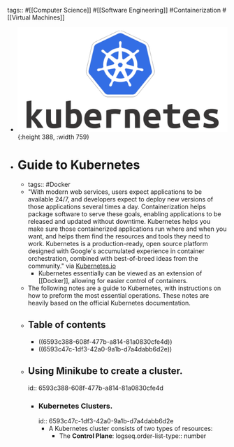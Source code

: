 tags:: #[[Computer Science]] #[[Software Engineering]] #Containerization #[[Virtual Machines]]

- ![image.png](../assets/image_1704182960615_0.png){:height 388, :width 759}
- # Guide to Kubernetes
	- tags:: #Docker
	- "With modern web services, users expect applications to be available 24/7, and developers expect to deploy new versions of those applications several times a day. Containerization helps package software to serve these goals, enabling applications to be released and updated without downtime. Kubernetes helps you make sure those containerized applications run where and when you want, and helps them find the resources and tools they need to work. Kubernetes is a production-ready, open source platform designed with Google's accumulated experience in container orchestration, combined with best-of-breed ideas from the community." via [Kubernetes.io](https://kubernetes.io/docs/tutorials/kubernetes-basics/)
		- Kubernetes essentially can be viewed as an extension of [[Docker]], allowing for easier control of containers.
	- The following notes are a guide to Kubernetes, with instructions on how to preform the most essential operations. These notes are heavily based on the official Kubernetes documentation.
	- ## Table of contents
		- ((6593c388-608f-477b-a814-81a0830cfe4d))
		- ((6593c47c-1df3-42a0-9a1b-d7a4dabb6d2e))
	- ## Using Minikube to create a cluster.
	  id:: 6593c388-608f-477b-a814-81a0830cfe4d
		- ### Kubernetes Clusters.
		  id:: 6593c47c-1df3-42a0-9a1b-d7a4dabb6d2e
			- A Kubernetes cluster consists of two types of resources:
				- The **Control Plane**:
				  logseq.order-list-type:: number